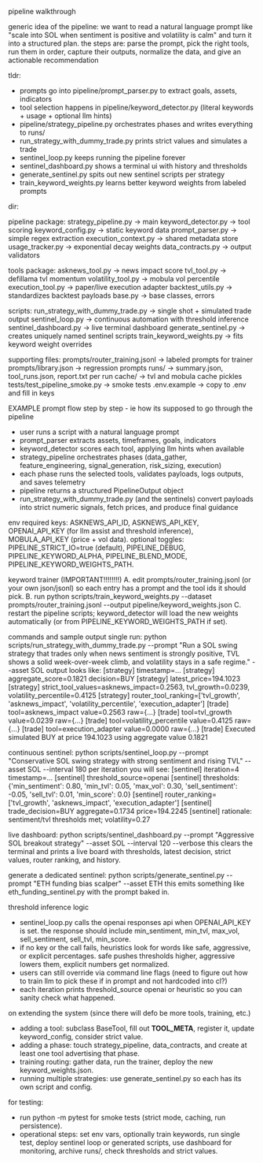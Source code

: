 pipeline walkthrough

generic idea of the pipeline:
we want to read a natural language prompt like "scale into SOL when sentiment is positive and volatility is calm" and turn it into a structured plan. the steps are: parse the prompt, pick the right tools, run them in order, capture their outputs, normalize the data, and give an actionable recommendation

tldr:
- prompts go into pipeline/prompt_parser.py to extract goals, assets, indicators
- tool selection happens in pipeline/keyword_detector.py (literal keywords + usage + optional llm hints)
- pipeline/strategy_pipeline.py orchestrates phases and writes everything to runs/<timestamp>
- run_strategy_with_dummy_trade.py prints strict values and simulates a trade
- sentinel_loop.py keeps running the pipeline forever
- sentinel_dashboard.py shows a terminal ui with history and thresholds
- generate_sentinel.py spits out new sentinel scripts per strategy
- train_keyword_weights.py learns better keyword weights from labeled prompts

dir:

pipeline package:
  strategy_pipeline.py -> main
  keyword_detector.py -> tool scoring
  keyword_config.py -> static keyword data
  prompt_parser.py -> simple regex extraction
  execution_context.py -> shared metadata store
  usage_tracker.py -> exponential decay weights
  data_contracts.py -> output validators

tools package:
  asknews_tool.py -> news impact score
  tvl_tool.py -> defillama tvl momentum
  volatility_tool.py -> mobula vol percentile
  execution_tool.py -> paper/live execution adapter
  backtest_utils.py -> standardizes backtest payloads
  base.py -> base classes, errors

scripts:
  run_strategy_with_dummy_trade.py -> single shot + simulated trade output
  sentinel_loop.py -> continuous automation with threshold inference
  sentinel_dashboard.py -> live terminal dashboard
  generate_sentinel.py -> creates uniquely named sentinel scripts
  train_keyword_weights.py -> fits keyword weight overrides

supporting files:
  prompts/router_training.jsonl -> labeled prompts for trainer
  prompts/library.json -> regression prompts
  runs/ -> summary.json, tool_runs.json, report.txt per run
  cache/ -> tvl and mobula cache pickles
  tests/test_pipeline_smoke.py -> smoke tests
  .env.example -> copy to .env and fill in keys




EXAMPLE prompt flow step by step - ie how its supposed to go through the pipeline
- user runs a script with a natural language prompt
- prompt_parser extracts assets, timeframes, goals, indicators
- keyword_detector scores each tool, applying llm hints when available
- strategy_pipeline orchestrates phases (data_gather, feature_engineering, signal_generation, risk_sizing, execution)
- each phase runs the selected tools, validates payloads, logs outputs, and saves telemetry
- pipeline returns a structured PipelineOutput object
- run_strategy_with_dummy_trade.py (and the sentinels) convert payloads into strict numeric signals, fetch prices, and produce final guidance

env
required keys: ASKNEWS_API_ID, ASKNEWS_API_KEY, OPENAI_API_KEY (for llm assist and threshold inference), MOBULA_API_KEY (price + vol data). optional toggles: PIPELINE_STRICT_IO=true (default), PIPELINE_DEBUG, PIPELINE_KEYWORD_ALPHA, PIPELINE_BLEND_MODE, PIPELINE_KEYWORD_WEIGHTS_PATH.

keyword trainer (IMPORTANT!!!!!!!!)
A. edit prompts/router_training.jsonl (or your own json/jsonl) so each entry has a prompt and the tool ids it should pick.
B. run
  python scripts/train_keyword_weights.py --dataset prompts/router_training.jsonl --output pipeline/keyword_weights.json
C. restart the pipeline scripts; keyword_detector will load the new weights automatically (or from PIPELINE_KEYWORD_WEIGHTS_PATH if set).

commands and sample output
single run:
  python scripts/run_strategy_with_dummy_trade.py --prompt "Run a SOL swing strategy that trades only when news sentiment is strongly positive, TVL shows a solid week-over-week climb, and volatility stays in a safe regime." --asset SOL
output looks like:
  [strategy] timestamp=...
  [strategy] aggregate_score=0.1821 decision=BUY
  [strategy] latest_price=194.1023
  [strategy] strict_tool_values=asknews_impact=0.2563, tvl_growth=0.0239, volatility_percentile=0.4125
  [strategy] router_tool_ranking=['tvl_growth', 'asknews_impact', 'volatility_percentile', 'execution_adapter']
  [trade] tool=asknews_impact value=0.2563 raw={...}
  [trade] tool=tvl_growth value=0.0239 raw={...}
  [trade] tool=volatility_percentile value=0.4125 raw={...}
  [trade] tool=execution_adapter value=0.0000 raw={...}
  [trade] Executed simulated BUY at price 194.1023 using aggregate value 0.1821

continuous sentinel:
  python scripts/sentinel_loop.py --prompt "Conservative SOL swing strategy with strong sentiment and rising TVL" --asset SOL --interval 180
per iteration you will see:
  [sentinel] iteration=4 timestamp=...
  [sentinel] threshold_source=openai
  [sentinel] thresholds: {'min_sentiment': 0.80, 'min_tvl': 0.05, 'max_vol': 0.30, 'sell_sentiment': -0.05, 'sell_tvl': 0.01, 'min_score': 0.0}
  [sentinel] router_ranking=['tvl_growth', 'asknews_impact', 'execution_adapter']
  [sentinel] trade_decision=BUY aggregate=0.1734 price=194.2245
  [sentinel] rationale: sentiment/tvl thresholds met; volatility=0.27

live dashboard:
  python scripts/sentinel_dashboard.py --prompt "Aggressive SOL breakout strategy" --asset SOL --interval 120 --verbose
this clears the terminal and prints a live board with thresholds, latest decision, strict values, router ranking, and history.

generate a dedicated sentinel:
  python scripts/generate_sentinel.py --prompt "ETH funding bias scalper" --asset ETH
this emits something like eth_funding_sentinel.py with the prompt baked in.

threshold inference logic
- sentinel_loop.py calls the openai responses api when OPENAI_API_KEY is set. the response should include min_sentiment, min_tvl, max_vol, sell_sentiment, sell_tvl, min_score.
- if no key or the call fails, heuristics look for words like safe, aggressive, or explicit percentages. safe pushes thresholds higher, aggressive lowers them, explicit numbers get normalized.
- users can still override via command line flags (need to figure out how to train llm to pick these if in prompt and not hardcoded into cl?)
- each iteration prints threshold_source openai or heuristic so you can sanity check what happened.

on extending the system (since there will defo be more tools, training, etc.)
- adding a tool: subclass BaseTool, fill out __TOOL_META__, register it, update keyword_config, consider strict value.
- adding a phase: touch strategy_pipeline, data_contracts, and create at least one tool advertising that phase.
- training routing: gather data, run the trainer, deploy the new keyword_weights.json.
- running multiple strategies: use generate_sentinel.py so each has its own script and config.

for testing:
- run python -m pytest for smoke tests (strict mode, caching, run persistence).
- operational steps: set env vars, optionally train keywords, run single test, deploy sentinel loop or generated scripts, use dashboard for monitoring, archive runs/, check thresholds and strict values.
